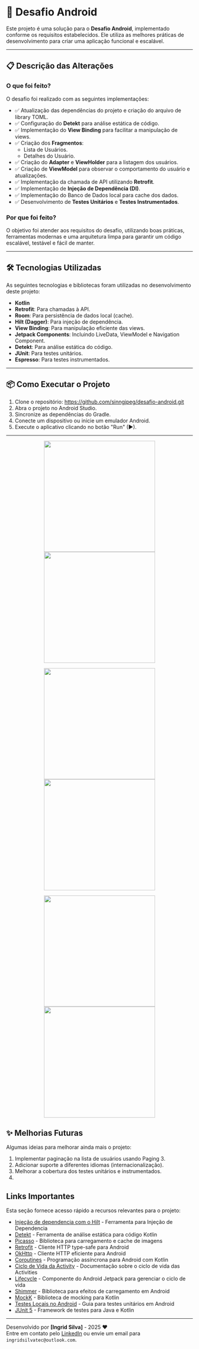 # 🚀 Desafio Android

Este projeto é uma solução para o **Desafio Android**, implementado conforme os requisitos estabelecidos. Ele utiliza as melhores práticas de desenvolvimento para criar uma aplicação funcional e escalável.

---

## 📋 Descrição das Alterações

### O que foi feito?
O desafio foi realizado com as seguintes implementações:

- ✅ Atualização das dependências do projeto e criação do arquivo de library TOML.
- ✅ Configuração do **Detekt** para análise estática de código.
- ✅ Implementação do **View Binding** para facilitar a manipulação de views.
- ✅ Criação dos **Fragmentos**:
  - Lista de Usuários.
  - Detalhes do Usuário.
- ✅ Criação do **Adapter** e **ViewHolder** para a listagem dos usuários.
- ✅ Criação de **ViewModel** para observar o comportamento do usuário e atualizações.
- ✅ Implementação da chamada de API utilizando **Retrofit**.
- ✅ Implementação de **Injeção de Dependência (DI)**.
- ✅ Implementação do Banco de Dados local para cache dos dados.
- ✅ Desenvolvimento de **Testes Unitários** e **Testes Instrumentados**.

### Por que foi feito?
O objetivo foi atender aos requisitos do desafio, utilizando boas práticas, ferramentas modernas e uma arquitetura limpa para garantir um código escalável, testável e fácil de manter.

---

## 🛠️ Tecnologias Utilizadas

As seguintes tecnologias e bibliotecas foram utilizadas no desenvolvimento deste projeto:

- **Kotlin**
- **Retrofit**: Para chamadas à API.
- **Room**: Para persistência de dados local (cache).
- **Hilt (Dagger)**: Para injeção de dependência.
- **View Binding**: Para manipulação eficiente das views.
- **Jetpack Components**: Incluindo LiveData, ViewModel e Navigation Component.
- **Detekt**: Para análise estática do código.
- **JUnit**: Para testes unitários.
- **Espresso**: Para testes instrumentados.

---

## 📦 Como Executar o Projeto

1. Clone o repositório: https://github.com/sinngjpeg/desafio-android.git
2. Abra o projeto no Android Studio.
3. Sincronize as dependências do Gradle.
4. Conecte um dispositivo ou inicie um emulador Android.
5. Execute o aplicativo clicando no botão "Run" (▶).

---

<p align="center">
<img src="https://github.com/sinngjpeg/desafio-android/raw/fix/tests/images/sucesso.png" width="300">
<img src="https://github.com/sinngjpeg/desafio-android/raw/fix/tests/images/splash.png" width="300">
</p>
<p align="center">
<img src="https://github.com/sinngjpeg/desafio-android/raw/fix/tests/images/erro.png" width="300">
<img src="https://github.com/sinngjpeg/desafio-android/raw/fix/tests/images/detalhe.png" width="300">
</p>
<p align="center">
<img src="https://github.com/sinngjpeg/desafio-android/raw/fix/tests/images/carrengando.png" width="300">
<img src="https://github.com/sinngjpeg/desafio-android/raw/fix/tests/images/carregando-imagem.png" width="300">
</p>

## ✨ Melhorias Futuras

Algumas ideias para melhorar ainda mais o projeto:

1. Implementar paginação na lista de usuários usando Paging 3.
2. Adicionar suporte a diferentes idiomas (internacionalização).
3. Melhorar a cobertura dos testes unitários e instrumentados.
4. 

## Links Importantes

Esta seção fornece acesso rápido a recursos relevantes para o projeto:

- [Injeção de dependencia com o Hilt](https://developer.android.com/training/dependency-injection/hilt-android?hl=pt-br) - Ferramenta para Injeção de Dependencia
- [Detekt](https://detekt.dev/) - Ferramenta de análise estática para código Kotlin
- [Picasso](https://square.github.io/picasso/) - Biblioteca para carregamento e cache de imagens
- [Retrofit](https://square.github.io/retrofit/) - Cliente HTTP type-safe para Android 
- [OkHttp](https://square.github.io/okhttp/) - Cliente HTTP eficiente para Android 
- [Coroutines](https://developer.android.com/kotlin/coroutines?hl=pt-br) - Programação assíncrona para Android com Kotlin
- [Ciclo de Vida da Activity](https://developer.android.com/guide/components/activities/activity-lifecycle?hl=pt-br) - Documentação sobre o ciclo de vida das Activities
- [Lifecycle](https://developer.android.com/topic/libraries/architecture/lifecycle?hl=pt-br) - Componente do Android Jetpack para gerenciar o ciclo de vida
- [Shimmer](https://github.com/facebookarchive/shimmer-android) - Biblioteca para efeitos de carregamento em Android
- [MockK](https://mockk.io/) - Biblioteca de mocking para Kotlin
- [Testes Locais no Android](https://developer.android.com/training/testing/local-tests?hl=pt-br) - Guia para testes unitários em Android
- [JUnit 5](https://junit.org/junit5/) - Framework de testes para Java e Kotlin


---

Desenvolvido por **[Ingrid Silva]** - 2025 ❤️  
Entre em contato pelo [LinkedIn](https://www.linkedin.com/in/ingridsilva95/) ou envie um email para `ingridsilvatec@outlook.com`.


   
